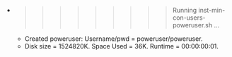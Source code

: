 * >>>>>>>>> Running inst-min-con-users-poweruser.sh ...
  * Created poweruser: Username/pwd = poweruser/poweruser.
  * Disk size = 1524820K. Space Used = 36K. Runtime = 00:00:00:01.
